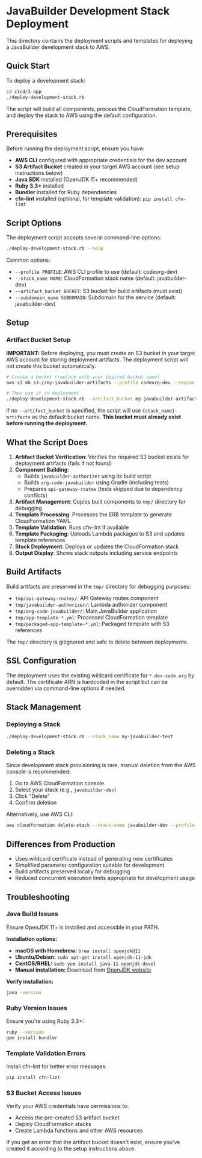 # JavaBuilder Development Stack Deployment

This directory contains the deployment scripts and templates for deploying a JavaBuilder development stack to AWS.

## Quick Start

To deploy a development stack:

```bash
cd cicd/3-app
./deploy-development-stack.rb
```

The script will build all components, process the CloudFormation template, and deploy the stack to AWS using the default configuration.

## Prerequisites

Before running the deployment script, ensure you have:

- **AWS CLI** configured with appropriate credentials for the dev account
- **S3 Artifact Bucket** created in your target AWS account (see setup instructions below)
- **Java SDK** installed (OpenJDK 11+ recommended)
- **Ruby 3.3+** installed
- **Bundler** installed for Ruby dependencies
- **cfn-lint** installed (optional, for template validation): `pip install cfn-lint`

## Script Options

The deployment script accepts several command-line options:

```bash
./deploy-development-stack.rb --help
```

Common options:
- `--profile PROFILE`: AWS CLI profile to use (default: codeorg-dev)
- `--stack_name NAME`: CloudFormation stack name (default: javabuilder-dev)
- `--artifact_bucket BUCKET`: S3 bucket for build artifacts (must exist)
- `--subdomain_name SUBDOMAIN`: Subdomain for the service (default: javabuilder-dev)

## Setup

### Artifact Bucket Setup

**IMPORTANT:** Before deploying, you must create an S3 bucket in your target AWS account for storing deployment artifacts. The deployment script will not create this bucket automatically.

```bash
# Create a bucket (replace with your desired bucket name)
aws s3 mb s3://my-javabuilder-artifacts --profile codeorg-dev --region us-east-1

# Then use it in deployment
./deploy-development-stack.rb --artifact_bucket my-javabuilder-artifacts
```

If no `--artifact_bucket` is specified, the script will use `{stack_name}-artifacts` as the default bucket name. **This bucket must already exist before running the deployment.**

## What the Script Does

1. **Artifact Bucket Verification**: Verifies the required S3 bucket exists for deployment artifacts (fails if not found)
2. **Component Building**: 
   - Builds `javabuilder-authorizer` using its build script
   - Builds `org-code-javabuilder` using Gradle (including tests)
   - Prepares `api-gateway-routes` (tests skipped due to dependency conflicts)
3. **Artifact Management**: Copies built components to `tmp/` directory for debugging
4. **Template Processing**: Processes the ERB template to generate CloudFormation YAML
5. **Template Validation**: Runs cfn-lint if available
6. **Template Packaging**: Uploads Lambda packages to S3 and updates template references
7. **Stack Deployment**: Deploys or updates the CloudFormation stack
8. **Output Display**: Shows stack outputs including service endpoints

## Build Artifacts

Build artifacts are preserved in the `tmp/` directory for debugging purposes:
- `tmp/api-gateway-routes/`: API Gateway routes component
- `tmp/javabuilder-authorizer/`: Lambda authorizer component  
- `tmp/org-code-javabuilder/`: Main JavaBuilder application
- `tmp/app-template-*.yml`: Processed CloudFormation template
- `tmp/packaged-app-template-*.yml`: Packaged template with S3 references

The `tmp/` directory is gitignored and safe to delete between deployments.

## SSL Configuration

The deployment uses the existing wildcard certificate for `*.dev-code.org` by default. The certificate ARN is hardcoded in the script but can be overridden via command-line options if needed.

## Stack Management

### Deploying a Stack
```bash
./deploy-development-stack.rb --stack_name my-javabuilder-test
```

### Deleting a Stack
Since development stack provisioning is rare, manual deletion from the AWS console is recommended:

1. Go to AWS CloudFormation console
2. Select your stack (e.g., `javabuilder-dev`)
3. Click "Delete" 
4. Confirm deletion

Alternatively, use AWS CLI:
```bash
aws cloudformation delete-stack --stack-name javabuilder-dev --profile codeorg-dev
```

## Differences from Production

- Uses wildcard certificate instead of generating new certificates
- Simplified parameter configuration suitable for development
- Build artifacts preserved locally for debugging
- Reduced concurrent execution limits appropriate for development usage

## Troubleshooting

### Java Build Issues
Ensure OpenJDK 11+ is installed and accessible in your PATH.

**Installation options:**
- **macOS with Homebrew:** `brew install openjdk@11`
- **Ubuntu/Debian:** `sudo apt-get install openjdk-11-jdk`
- **CentOS/RHEL:** `sudo yum install java-11-openjdk-devel`
- **Manual installation:** Download from [OpenJDK website](https://openjdk.org/)

**Verify installation:**
```bash
java -version
```

### Ruby Version Issues
Ensure you're using Ruby 3.3+:
```bash
ruby --version
gem install bundler
```

### Template Validation Errors
Install cfn-lint for better error messages:
```bash
pip install cfn-lint
```

### S3 Bucket Access Issues
Verify your AWS credentials have permissions to:
- Access the pre-created S3 artifact bucket
- Deploy CloudFormation stacks
- Create Lambda functions and other AWS resources

If you get an error that the artifact bucket doesn't exist, ensure you've created it according to the setup instructions above.

